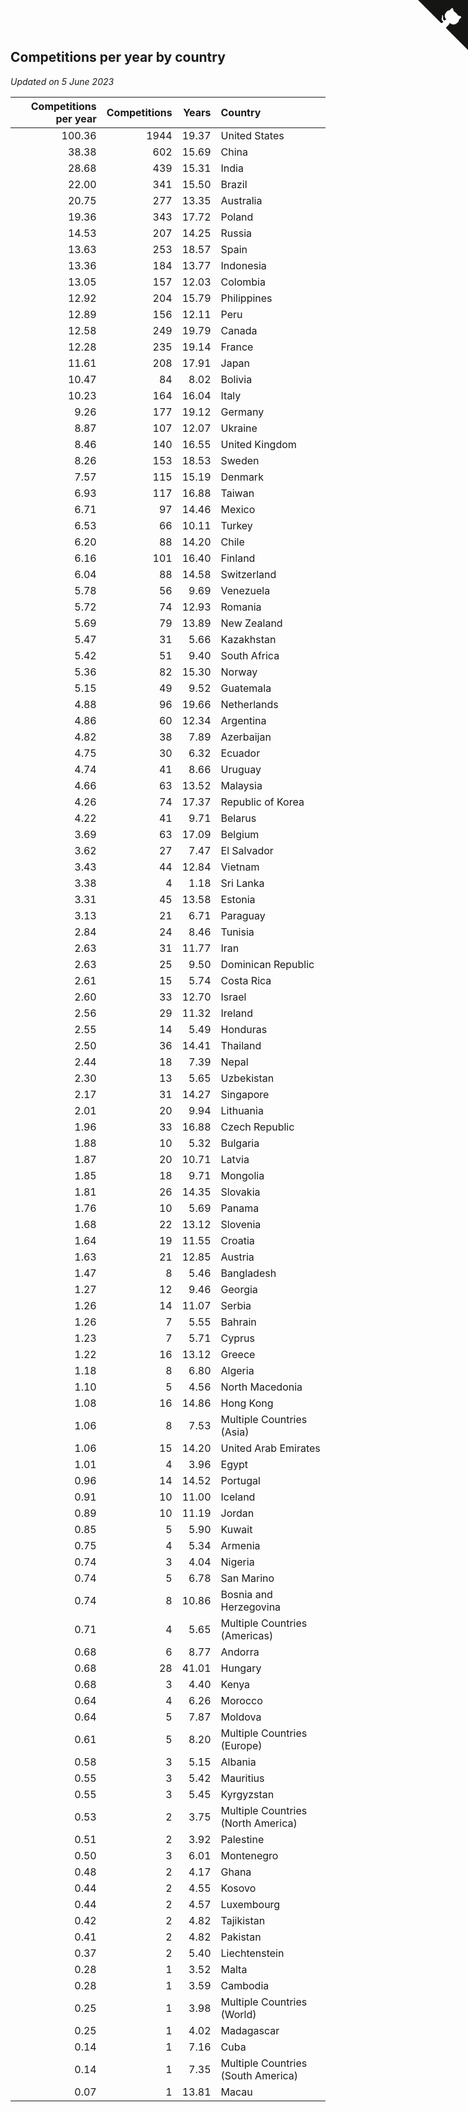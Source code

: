 ## Competitions per year by country

*Updated on  5 June 2023*

| Competitions per year | Competitions | Years | Country |
| ---: | ---: | ---: | :--- |
| 100.36 | 1944 | 19.37 | United States |
| 38.38 | 602 | 15.69 | China |
| 28.68 | 439 | 15.31 | India |
| 22.00 | 341 | 15.50 | Brazil |
| 20.75 | 277 | 13.35 | Australia |
| 19.36 | 343 | 17.72 | Poland |
| 14.53 | 207 | 14.25 | Russia |
| 13.63 | 253 | 18.57 | Spain |
| 13.36 | 184 | 13.77 | Indonesia |
| 13.05 | 157 | 12.03 | Colombia |
| 12.92 | 204 | 15.79 | Philippines |
| 12.89 | 156 | 12.11 | Peru |
| 12.58 | 249 | 19.79 | Canada |
| 12.28 | 235 | 19.14 | France |
| 11.61 | 208 | 17.91 | Japan |
| 10.47 | 84 | 8.02 | Bolivia |
| 10.23 | 164 | 16.04 | Italy |
| 9.26 | 177 | 19.12 | Germany |
| 8.87 | 107 | 12.07 | Ukraine |
| 8.46 | 140 | 16.55 | United Kingdom |
| 8.26 | 153 | 18.53 | Sweden |
| 7.57 | 115 | 15.19 | Denmark |
| 6.93 | 117 | 16.88 | Taiwan |
| 6.71 | 97 | 14.46 | Mexico |
| 6.53 | 66 | 10.11 | Turkey |
| 6.20 | 88 | 14.20 | Chile |
| 6.16 | 101 | 16.40 | Finland |
| 6.04 | 88 | 14.58 | Switzerland |
| 5.78 | 56 | 9.69 | Venezuela |
| 5.72 | 74 | 12.93 | Romania |
| 5.69 | 79 | 13.89 | New Zealand |
| 5.47 | 31 | 5.66 | Kazakhstan |
| 5.42 | 51 | 9.40 | South Africa |
| 5.36 | 82 | 15.30 | Norway |
| 5.15 | 49 | 9.52 | Guatemala |
| 4.88 | 96 | 19.66 | Netherlands |
| 4.86 | 60 | 12.34 | Argentina |
| 4.82 | 38 | 7.89 | Azerbaijan |
| 4.75 | 30 | 6.32 | Ecuador |
| 4.74 | 41 | 8.66 | Uruguay |
| 4.66 | 63 | 13.52 | Malaysia |
| 4.26 | 74 | 17.37 | Republic of Korea |
| 4.22 | 41 | 9.71 | Belarus |
| 3.69 | 63 | 17.09 | Belgium |
| 3.62 | 27 | 7.47 | El Salvador |
| 3.43 | 44 | 12.84 | Vietnam |
| 3.38 | 4 | 1.18 | Sri Lanka |
| 3.31 | 45 | 13.58 | Estonia |
| 3.13 | 21 | 6.71 | Paraguay |
| 2.84 | 24 | 8.46 | Tunisia |
| 2.63 | 31 | 11.77 | Iran |
| 2.63 | 25 | 9.50 | Dominican Republic |
| 2.61 | 15 | 5.74 | Costa Rica |
| 2.60 | 33 | 12.70 | Israel |
| 2.56 | 29 | 11.32 | Ireland |
| 2.55 | 14 | 5.49 | Honduras |
| 2.50 | 36 | 14.41 | Thailand |
| 2.44 | 18 | 7.39 | Nepal |
| 2.30 | 13 | 5.65 | Uzbekistan |
| 2.17 | 31 | 14.27 | Singapore |
| 2.01 | 20 | 9.94 | Lithuania |
| 1.96 | 33 | 16.88 | Czech Republic |
| 1.88 | 10 | 5.32 | Bulgaria |
| 1.87 | 20 | 10.71 | Latvia |
| 1.85 | 18 | 9.71 | Mongolia |
| 1.81 | 26 | 14.35 | Slovakia |
| 1.76 | 10 | 5.69 | Panama |
| 1.68 | 22 | 13.12 | Slovenia |
| 1.64 | 19 | 11.55 | Croatia |
| 1.63 | 21 | 12.85 | Austria |
| 1.47 | 8 | 5.46 | Bangladesh |
| 1.27 | 12 | 9.46 | Georgia |
| 1.26 | 14 | 11.07 | Serbia |
| 1.26 | 7 | 5.55 | Bahrain |
| 1.23 | 7 | 5.71 | Cyprus |
| 1.22 | 16 | 13.12 | Greece |
| 1.18 | 8 | 6.80 | Algeria |
| 1.10 | 5 | 4.56 | North Macedonia |
| 1.08 | 16 | 14.86 | Hong Kong |
| 1.06 | 8 | 7.53 | Multiple Countries (Asia) |
| 1.06 | 15 | 14.20 | United Arab Emirates |
| 1.01 | 4 | 3.96 | Egypt |
| 0.96 | 14 | 14.52 | Portugal |
| 0.91 | 10 | 11.00 | Iceland |
| 0.89 | 10 | 11.19 | Jordan |
| 0.85 | 5 | 5.90 | Kuwait |
| 0.75 | 4 | 5.34 | Armenia |
| 0.74 | 3 | 4.04 | Nigeria |
| 0.74 | 5 | 6.78 | San Marino |
| 0.74 | 8 | 10.86 | Bosnia and Herzegovina |
| 0.71 | 4 | 5.65 | Multiple Countries (Americas) |
| 0.68 | 6 | 8.77 | Andorra |
| 0.68 | 28 | 41.01 | Hungary |
| 0.68 | 3 | 4.40 | Kenya |
| 0.64 | 4 | 6.26 | Morocco |
| 0.64 | 5 | 7.87 | Moldova |
| 0.61 | 5 | 8.20 | Multiple Countries (Europe) |
| 0.58 | 3 | 5.15 | Albania |
| 0.55 | 3 | 5.42 | Mauritius |
| 0.55 | 3 | 5.45 | Kyrgyzstan |
| 0.53 | 2 | 3.75 | Multiple Countries (North America) |
| 0.51 | 2 | 3.92 | Palestine |
| 0.50 | 3 | 6.01 | Montenegro |
| 0.48 | 2 | 4.17 | Ghana |
| 0.44 | 2 | 4.55 | Kosovo |
| 0.44 | 2 | 4.57 | Luxembourg |
| 0.42 | 2 | 4.82 | Tajikistan |
| 0.41 | 2 | 4.82 | Pakistan |
| 0.37 | 2 | 5.40 | Liechtenstein |
| 0.28 | 1 | 3.52 | Malta |
| 0.28 | 1 | 3.59 | Cambodia |
| 0.25 | 1 | 3.98 | Multiple Countries (World) |
| 0.25 | 1 | 4.02 | Madagascar |
| 0.14 | 1 | 7.16 | Cuba |
| 0.14 | 1 | 7.35 | Multiple Countries (South America) |
| 0.07 | 1 | 13.81 | Macau |


<a href="https://github.com/jonatanklosko/wca_statistics" class="github-corner" aria-label="View source on Github"><svg width="80" height="80" viewBox="0 0 250 250" style="fill:#151513; color:#fff; position: absolute; top: 0; border: 0; right: 0;" aria-hidden="true"><path d="M0,0 L115,115 L130,115 L142,142 L250,250 L250,0 Z"></path><path d="M128.3,109.0 C113.8,99.7 119.0,89.6 119.0,89.6 C122.0,82.7 120.5,78.6 120.5,78.6 C119.2,72.0 123.4,76.3 123.4,76.3 C127.3,80.9 125.5,87.3 125.5,87.3 C122.9,97.6 130.6,101.9 134.4,103.2" fill="currentColor" style="transform-origin: 130px 106px;" class="octo-arm"></path><path d="M115.0,115.0 C114.9,115.1 118.7,116.5 119.8,115.4 L133.7,101.6 C136.9,99.2 139.9,98.4 142.2,98.6 C133.8,88.0 127.5,74.4 143.8,58.0 C148.5,53.4 154.0,51.2 159.7,51.0 C160.3,49.4 163.2,43.6 171.4,40.1 C171.4,40.1 176.1,42.5 178.8,56.2 C183.1,58.6 187.2,61.8 190.9,65.4 C194.5,69.0 197.7,73.2 200.1,77.6 C213.8,80.2 216.3,84.9 216.3,84.9 C212.7,93.1 206.9,96.0 205.4,96.6 C205.1,102.4 203.0,107.8 198.3,112.5 C181.9,128.9 168.3,122.5 157.7,114.1 C157.9,116.9 156.7,120.9 152.7,124.9 L141.0,136.5 C139.8,137.7 141.6,141.9 141.8,141.8 Z" fill="currentColor" class="octo-body"></path></svg></a><style>.github-corner:hover .octo-arm{animation:octocat-wave 560ms ease-in-out}@keyframes octocat-wave{0%,100%{transform:rotate(0)}20%,60%{transform:rotate(-25deg)}40%,80%{transform:rotate(10deg)}}@media (max-width:500px){.github-corner:hover .octo-arm{animation:none}.github-corner .octo-arm{animation:octocat-wave 560ms ease-in-out}}</style>
